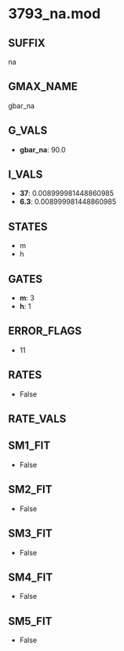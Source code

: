 # 3793_na.mod

## SUFFIX

na

## GMAX_NAME

gbar_na

## G_VALS

- **gbar_na**: 90.0

## I_VALS

- **37**: 0.008999981448860985
- **6.3**: 0.008999981448860985

## STATES

- m
- h

## GATES

- **m**: 3
- **h**: 1

## ERROR_FLAGS

- 11

## RATES

- False

## RATE_VALS


## SM1_FIT

- False

## SM2_FIT

- False

## SM3_FIT

- False

## SM4_FIT

- False

## SM5_FIT

- False

